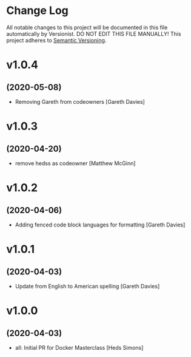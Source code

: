 # Change Log

All notable changes to this project will be documented in this file
automatically by Versionist. DO NOT EDIT THIS FILE MANUALLY!
This project adheres to [Semantic Versioning](http://semver.org/).

# v1.0.4
## (2020-05-08)

* Removing Gareth from codeowners [Gareth Davies]

# v1.0.3
## (2020-04-20)

* remove hedss as codeowner [Matthew McGinn]

# v1.0.2
## (2020-04-06)

* Adding fenced code block languages for formatting [Gareth Davies]

# v1.0.1
## (2020-04-03)

* Update from English to American spelling [Gareth Davies]

# v1.0.0
## (2020-04-03)

* all: Initial PR for Docker Masterclass [Heds Simons]
